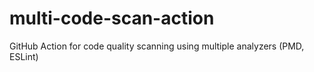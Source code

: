 # multi-code-scan-action
GitHub Action for code quality scanning using multiple analyzers (PMD, ESLint)
